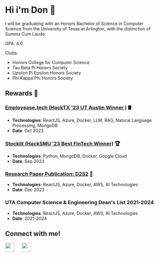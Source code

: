 # Hi i'm Don 👋

I will be graduating with an Honors Bachelor of Science in Computer Science from the University of Texas at Arlington, with the distinction of Summa Cum Laude. 

GPA: 4.0

Clubs: 
- Honors College for Computer Science
- Tau Beta Pi Honors Society
- Upsilon Pi Epsilon Honors Society
- Phi Kappa Phi Honors Society

## Rewards 📁

### [Employease.tech (HackTX '23 UT Austin Winner )](https://devpost.com/software/employease) 🛢️

- **Technologies**: ReactJS, Azure, Docker, LLM, RAG, Natural Language Processing, MongoDB
- **Date**: Oct 2023

### [Stocklit (HackSMU ’23 Best FinTech Winner)](https://devpost.com/software/stocklit) 🏆

- **Technologies**: Python, MongoDB, Docker, Google Cloud
- **Date**: Sep 2023

### [Research Paper Publication: D2S2](https://2023.esec-fse.org/details/fse-2023-demonstrations/11/D2S2-Drag-n-Drop-Mobile-App-Screen-Search) 📝
- **Technologies**: ReactJS, Azure, Docker, AWS, AI Technologies
- **Date**: Dec 2023

### UTA Computer Science & Engineering Dean's List 2021-2024 
- **Technologies**: ReactJS, Azure, Docker, AWS, AI Technologies
- **Date**: 2021-2024

## Connect with me!

<a href="https://www.linkedin.com/in/don-dang/" style="margin-right:20px;"><img src="./linkedin.png" width="30" height="30"></a>
<a href="https://www.youtube.com/@codewdon" style="margin-right:20px;"><img src="./youtube.jpg" width="30" height="30"></a>

